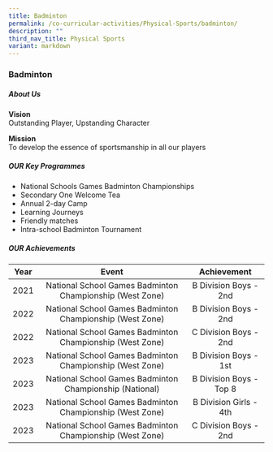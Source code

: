 ```yaml
---
title: Badminton
permalink: /co-curricular-activities/Physical-Sports/badminton/
description: ""
third_nav_title: Physical Sports
variant: markdown
---
```

### Badminton
##### About Us

**Vision**<br>Outstanding Player, Upstanding Character

**Mission**<br>To develop the essence of sportsmanship in all our players

##### OUR Key Programmes

*   National Schools Games Badminton Championships
*   Secondary One Welcome Tea
*   Annual 2-day Camp
*   Learning Journeys
*   Friendly matches
*   Intra-school Badminton Tournament

##### OUR Achievements

| Year | Event | Achievement |
|:---:|:---:|:---:|
| 2021 | National School Games Badminton Championship (West Zone) | B Division Boys - 2nd |
| 2022 | National School Games Badminton Championship (West Zone) | B Division Boys - 2nd |
| 2022 | National School Games Badminton Championship (West Zone) | C Division Boys - 2nd |
| 2023 | National School Games Badminton Championship (West Zone) | B Division Boys - 1st |
| 2023 | National School Games Badminton Championship (National) | B Division Boys - Top 8 |
| 2023 | National School Games Badminton Championship (West Zone) | B Division Girls - 4th |
| 2023 | National School Games Badminton Championship (West Zone) | C Division Boys - 2nd |